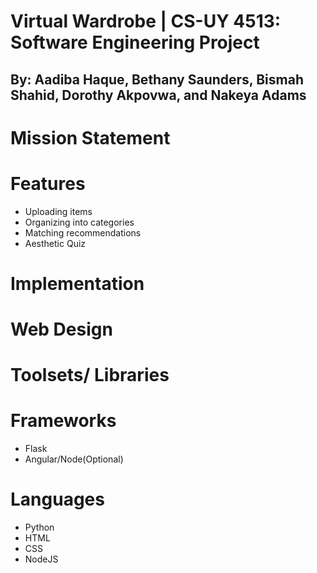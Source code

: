 # Virtual Wardrobe | CS-UY 4513: Software Engineering Project
## By: Aadiba Haque, Bethany Saunders, Bismah Shahid, Dorothy Akpovwa, and Nakeya Adams

# Mission Statement

# Features
- Uploading items
- Organizing into categories
- Matching recommendations
- Aesthetic Quiz

# Implementation

# Web Design

# Toolsets/ Libraries

# Frameworks
- Flask
- Angular/Node(Optional)

# Languages
- Python
- HTML
- CSS
- NodeJS
